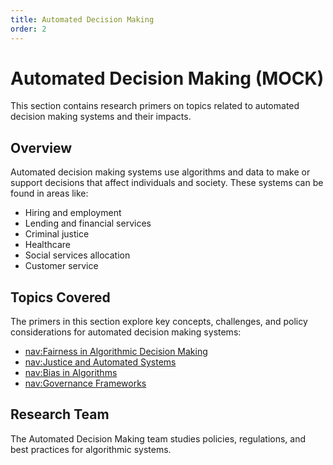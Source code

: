 ```yaml
---
title: Automated Decision Making
order: 2
---
```


# Automated Decision Making (MOCK)

This section contains research primers on topics related to automated decision making systems and their impacts.

## Overview

Automated decision making systems use algorithms and data to make or support decisions that affect individuals and society. These systems can be found in areas like:

- Hiring and employment
- Lending and financial services
- Criminal justice
- Healthcare
- Social services allocation
- Customer service

## Topics Covered

The primers in this section explore key concepts, challenges, and policy considerations for automated decision making systems:

- [nav:Fairness in Algorithmic Decision Making](fairness)
- [nav:Justice and Automated Systems](justice)
- [nav:Bias in Algorithms](bias)
- [nav:Governance Frameworks](governance)

## Research Team

The Automated Decision Making team studies policies, regulations, and best practices for algorithmic systems.
